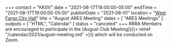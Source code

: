 +++
contact = "KK0V"
date = "2021-08-17T18:00:00-05:00"
endTime = "2021-08-17T19:00:00-05:00"
publishDate = "2021-06-01"
location = "[West Fargo City Hall](/places/west-fargo-city-hall/)"
title = "August ARES Meeting"
dates = [ "ARES Meetings" ]
outputs = [ "HTML", "Calendar" ]
status = "canceled"
+++
RRRA Members are encouraged to participate in the 
[August Club Meeting]({{< relref "/calendar/2021/august-meeting.md" >}})
which will be conducted on Zoom.
